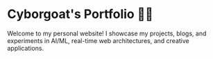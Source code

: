 # Cyborgoat's Portfolio 🚀🐐

Welcome to my personal website! I showcase my projects, blogs, and experiments in AI/ML, real-time web architectures, and creative applications.
